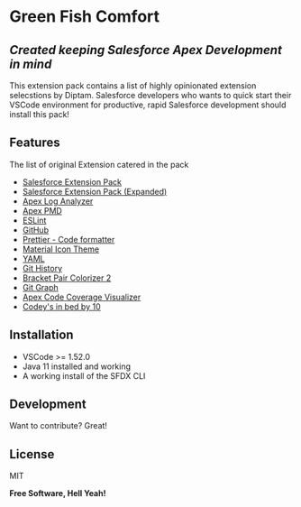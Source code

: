 # Green Fish Comfort
## _Created keeping Salesforce Apex Development in mind_


This extension pack contains a list of highly opinionated extension selecstions by Diptam. Salesforce developers who wants to quick start their VSCode environment for productive, rapid Salesforce development should install this pack!


## Features
The list of original Extension catered in the pack 

- [Salesforce Extension Pack](https://marketplace.visualstudio.com/items?itemName=salesforce.salesforcedx-vscode)
- [Salesforce Extension Pack (Expanded)](https://marketplace.visualstudio.com/items?itemName=salesforce.salesforcedx-vscode-expanded)
- [Apex Log Analyzer](https://marketplace.visualstudio.com/items?itemName=financialforce.lana)
- [Apex PMD](https://marketplace.visualstudio.com/items?itemName=chuckjonas.apex-pmd)
- [ESLint](https://marketplace.visualstudio.com/items?itemName=dbaeumer.vscode-eslint)
- [GitHub](https://marketplace.visualstudio.com/items?itemName=KnisterPeter.vscode-github)
- [Prettier - Code formatter](https://marketplace.visualstudio.com/items?itemName=esbenp.prettier-vscode)
- [Material Icon Theme](https://marketplace.visualstudio.com/items?itemName=PKief.material-icon-theme)
- [YAML](https://marketplace.visualstudio.com/items?itemName=redhat.vscode-yaml)
- [Git History](https://marketplace.visualstudio.com/items?itemName=donjayamanne.githistory) 
- [Bracket Pair Colorizer 2](https://marketplace.visualstudio.com/items?itemName=CoenraadS.bracket-pair-colorizer-2) 
- [Git Graph](https://marketplace.visualstudio.com/items?itemName=mhutchie.git-graph) 
- [Apex Code Coverage Visualizer](https://marketplace.visualstudio.com/items?itemName=modicatech.apex-code-coverage-visualizer) 
- [Codey's in bed by 10](https://marketplace.visualstudio.com/items?itemName=salesforce.codey-s-in-bed-by-10) 



## Installation
- VSCode >= 1.52.0
- Java 11 installed and working
- A working install of the SFDX CLI


## Development

Want to contribute? Great!

## License

MIT

**Free Software, Hell Yeah!**